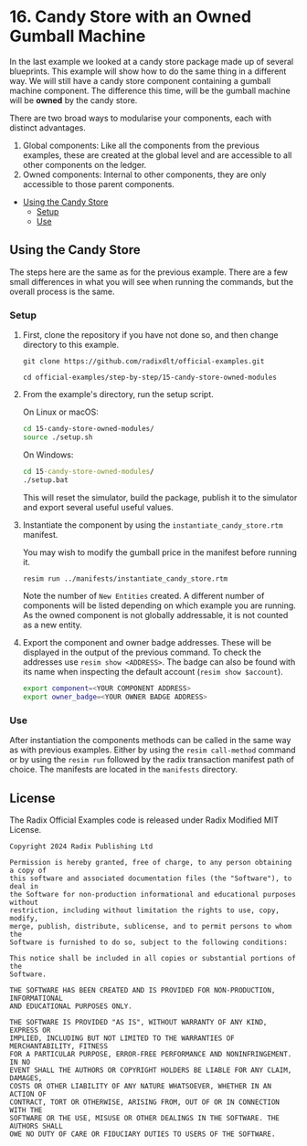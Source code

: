 # 16. Candy Store with an Owned Gumball Machine

In the last example we looked at a candy store package made up of several
blueprints. This example will show how to do the same thing in a different way.
We will still have a candy store component containing a gumball machine
component. The difference this time, will be the gumball machine will be
**owned** by the candy store.

There are two broad ways to modularise your components, each with distinct
advantages.

1. Global components: Like all the components from the previous examples, these
   are created at the global level and are accessible to all other components on
   the ledger.
2. Owned components: Internal to other components, they are only accessible to
   those parent components.

- [Using the Candy Store](#using-the-candy-store)
  - [Setup](#setup)
  - [Use](#use)

## Using the Candy Store

The steps here are the same as for the previous example. There are a few small
differences in what you will see when running the commands, but the overall
process is the same.

### Setup

1. First, clone the repository if you have not done so, and then change
   directory to this example.

   ```
   git clone https://github.com/radixdlt/official-examples.git

   cd official-examples/step-by-step/15-candy-store-owned-modules
   ```

2. From the example's directory, run the setup script.

   On Linux or macOS:

   ```sh
   cd 15-candy-store-owned-modules/
   source ./setup.sh
   ```

   On Windows:

   ```cmd
   cd 15-candy-store-owned-modules/
   ./setup.bat
   ```

   This will reset the simulator, build the package, publish it to the simulator
   and export several useful useful values.

3. Instantiate the component by using the `instantiate_candy_store.rtm`
   manifest.

   You may wish to modify the gumball price in the manifest before running it.

   ```sh
   resim run ../manifests/instantiate_candy_store.rtm
   ```

   Note the number of `New Entities` created. A different number of components
   will be listed depending on which example you are running. As the owned
   component is not globally addressable, it is not counted as a new entity.

4. Export the component and owner badge addresses. These will be displayed in
   the output of the previous command. To check the addresses use
   `resim show <ADDRESS>`. The badge can also be found with its name when
   inspecting the default account (`resim show $account`).

   ```sh
   export component=<YOUR COMPONENT ADDRESS>
   export owner_badge=<YOUR OWNER BADGE ADDRESS>
   ```

### Use

After instantiation the components methods can be called in the same way as with
previous examples. Either by using the `resim call-method` command or by using
the `resim run` followed by the radix transaction manifest path of choice. The
manifests are located in the `manifests` directory.

## License

The Radix Official Examples code is released under Radix Modified MIT License.

    Copyright 2024 Radix Publishing Ltd

    Permission is hereby granted, free of charge, to any person obtaining a copy of
    this software and associated documentation files (the "Software"), to deal in
    the Software for non-production informational and educational purposes without
    restriction, including without limitation the rights to use, copy, modify,
    merge, publish, distribute, sublicense, and to permit persons to whom the
    Software is furnished to do so, subject to the following conditions:

    This notice shall be included in all copies or substantial portions of the
    Software.

    THE SOFTWARE HAS BEEN CREATED AND IS PROVIDED FOR NON-PRODUCTION, INFORMATIONAL
    AND EDUCATIONAL PURPOSES ONLY.

    THE SOFTWARE IS PROVIDED "AS IS", WITHOUT WARRANTY OF ANY KIND, EXPRESS OR
    IMPLIED, INCLUDING BUT NOT LIMITED TO THE WARRANTIES OF MERCHANTABILITY, FITNESS
    FOR A PARTICULAR PURPOSE, ERROR-FREE PERFORMANCE AND NONINFRINGEMENT. IN NO
    EVENT SHALL THE AUTHORS OR COPYRIGHT HOLDERS BE LIABLE FOR ANY CLAIM, DAMAGES,
    COSTS OR OTHER LIABILITY OF ANY NATURE WHATSOEVER, WHETHER IN AN ACTION OF
    CONTRACT, TORT OR OTHERWISE, ARISING FROM, OUT OF OR IN CONNECTION WITH THE
    SOFTWARE OR THE USE, MISUSE OR OTHER DEALINGS IN THE SOFTWARE. THE AUTHORS SHALL
    OWE NO DUTY OF CARE OR FIDUCIARY DUTIES TO USERS OF THE SOFTWARE.

